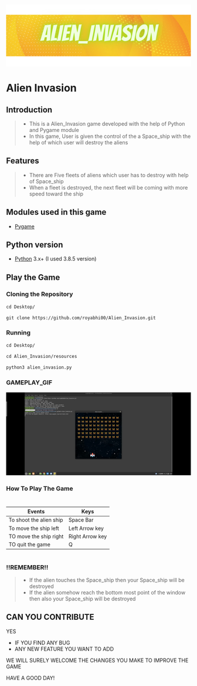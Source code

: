 ![](https://github.com/royabhi00/Alien_Invasion/blob/main/Game_Banner.png)
# Alien Invasion
## Introduction
> - This is a Alien_Invasion game developed with the help of Python and Pygame module
> - In this game, User is given the control of the a Space_ship with the help of which user will destroy the aliens 
## Features 
> - There are Five fleets of aliens which user has to destroy with help of Space_ship
> - When a fleet is destroyed, the next fleet will be coming with more speed toward the ship 

## Modules used in this game
- [Pygame](https://www.pygame.org/)

## Python version
- [Python](https://www.python.org/) 3.x+ (I used 3.8.5 version)

## Play the Game

### Cloning the Repository
```
cd Desktop/
```
```
git clone https://github.com/royabhi00/Alien_Invasion.git
```
### Running 
```
cd Desktop/
```
```
cd Alien_Invasion/resources
```
```python
python3 alien_invasion.py
```
### GAMEPLAY_GIF
![](https://github.com/royabhi00/Alien_Invasion/blob/main/game_gif.gif)

### How To Play The Game
 # 
 
| Events           |     Keys                                                                                |
| ---------------------|----------------------------------------------------------------------------------------------------| 
|To shoot the alien ship   | Space Bar|
|To move the ship left   | Left Arrow key|
|TO move the ship right  | Right Arrow key|
|TO quit the game  | Q |

#

### !!REMEMBER!!
>- If the alien touches the Space_ship then your Space_ship will be destroyed
>- If the alien somehow reach the bottom most point of the window then also your Space_ship will be destroyed

## CAN YOU CONTRIBUTE

YES

- IF YOU FIND ANY BUG 
- ANY NEW FEATURE YOU WANT TO ADD

WE WILL SURELY WELCOME THE CHANGES YOU MAKE TO IMPROVE THE GAME

HAVE A GOOD DAY!


  
